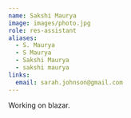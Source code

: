 ```yaml
---
name: Sakshi Maurya
image: images/photo.jpg
role: res-assistant
aliases:
  - S. Maurya
  - S Maurya
  - Sakshi Maurya
  - sakshi maurya
links:
  email: sarah.johnson@gmail.com
---
```


Working on blazar.
